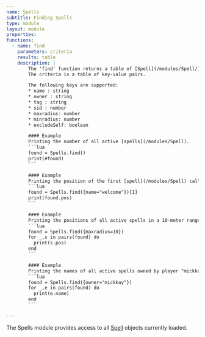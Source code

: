 ```yaml
---
name: Spells
subtitle: Finding Spells
type: module
layout: module
properties:
functions:
  - name: find
    parameters: criteria
    results: table
    description: |
        The 'find' function returns a table of [Spell](/modules/Spell/) objects that match the given criteria.
        The criteria is a table of key-value pairs.

        The following keys are supported:
        * name : string
        * owner : string
        * tag : string
        * sid : number
        * maxradius: number
        * minradius: number
        * excludeSelf: boolean

        #### Example
        Printing the number of all active [spells](/modules/Spell).
        ```lua
        found = Spells.find()
        print(#found)
        ```

        #### Example
        Printing the position of the first [spell](/modules/Spell) called "welcome":
        ```lua
        found = Spells.find({name="welcome"})[1]
        print(found.pos)
        ```

        #### Example
        Printing the positions of all active spells in a 10-meter range.
        ```lua
        found = Spells.find({maxradius=10})
        for _,s in pairs(found) do
          print(s.pos)
        end
        ```

        #### Example
        Printing the names of all active spells owned by player "mickkay".
        ```lua
        found = Spells.find({owner="mickkay"})
        for _,e in pairs(found) do
          print(e.name)
        end
        ```

---
```


The <span class="notranslate">Spells</span> module provides access to all [Spell](/modules/Spell/) objects currently loaded.

